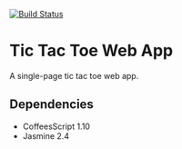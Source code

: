 [![Build Status](https://travis-ci.org/nystromb/tic-tac-toe-web-app.svg?branch=master)](https://travis-ci.org/nystromb/tic-tac-toe-web-app)

# Tic Tac Toe Web App
A single-page tic tac toe web app.

## Dependencies
 * CoffeesScript 1.10
 * Jasmine 2.4
